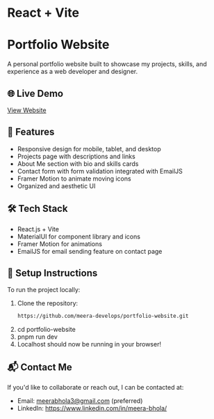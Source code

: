 # React + Vite

# Portfolio Website
A personal portfolio website built to showcase my projects, skills, and experience as a web developer and designer.

## 🌐 Live Demo
[View Website](https://your-portfolio-link.com)

## 📌 Features

- Responsive design for mobile, tablet, and desktop
- Projects page with descriptions and links
- About Me section with bio and skills cards
- Contact form with form validation integrated with EmailJS
- Framer Motion to animate moving icons 
- Organized and aesthetic UI

## 🛠️ Tech Stack

- React.js + Vite
- MaterialUI for component library and icons
- Framer Motion for animations
- EmailJS for email sending feature on contact page 

## 🚀 Setup Instructions

To run the project locally:

1. Clone the repository:
    ```bash
   https://github.com/meera-develops/portfolio-website.git
2. cd portfolio-website
3. pnpm run dev
4. Localhost should now be running in your browser!

## 📬 Contact Me
If you'd like to collaborate or reach out, I can be contacted at:
- Email: meerabhola3@gmail.com (preferred)
- LinkedIn: https://www.linkedin.com/in/meera-bhola/

